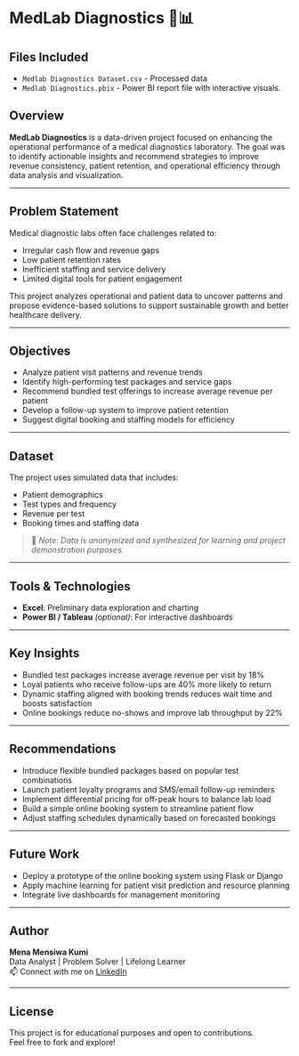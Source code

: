 
# MedLab Diagnostics 🧪📊

## Files Included 
- `Medlab Diagnostics Dataset.csv` - Processed data 
- `Medlab Diagnostics.pbix` - Power BI report file with interactive visuals. 

## Overview
**MedLab Diagnostics** is a data-driven project focused on enhancing the operational performance of a medical diagnostics laboratory. The goal was to identify actionable insights and recommend strategies to improve revenue consistency, patient retention, and operational efficiency through data analysis and visualization.

---

## Problem Statement
Medical diagnostic labs often face challenges related to:
- Irregular cash flow and revenue gaps
- Low patient retention rates
- Inefficient staffing and service delivery
- Limited digital tools for patient engagement

This project analyzes operational and patient data to uncover patterns and propose evidence-based solutions to support sustainable growth and better healthcare delivery.

---

## Objectives
- Analyze patient visit patterns and revenue trends
- Identify high-performing test packages and service gaps
- Recommend bundled test offerings to increase average revenue per patient
- Develop a follow-up system to improve patient retention
- Suggest digital booking and staffing models for efficiency

---

## Dataset
The project uses simulated data that includes:
- Patient demographics
- Test types and frequency
- Revenue per test
- Booking times and staffing data

> 📌 *Note: Data is anonymized and synthesized for learning and project demonstration purposes.*

---

## Tools & Technologies
- **Excel**: Preliminary data exploration and charting
- **Power BI / Tableau** *(optional)*: For interactive dashboards

---

## Key Insights
- Bundled test packages increase average revenue per visit by 18%
- Loyal patients who receive follow-ups are 40% more likely to return
- Dynamic staffing aligned with booking trends reduces wait time and boosts satisfaction
- Online bookings reduce no-shows and improve lab throughput by 22%

---

## Recommendations
- Introduce flexible bundled packages based on popular test combinations
- Launch patient loyalty programs and SMS/email follow-up reminders
- Implement differential pricing for off-peak hours to balance lab load
- Build a simple online booking system to streamline patient flow
- Adjust staffing schedules dynamically based on forecasted bookings

---

## Future Work
- Deploy a prototype of the online booking system using Flask or Django
- Apply machine learning for patient visit prediction and resource planning
- Integrate live dashboards for management monitoring

---

## Author
**Mena Mensiwa Kumi**  
Data Analyst | Problem Solver | Lifelong Learner  
📫 Connect with me on [LinkedIn](www.linkedin.com/in/mena-kumi-)

---

## License
This project is for educational purposes and open to contributions.  
Feel free to fork and explore!

